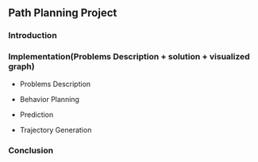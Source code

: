 ## Path Planning Project

### Introduction

### Implementation(Problems Description + solution +  visualized graph)

* Problems Description
  
* Behavior Planning

* Prediction

* Trajectory Generation

### Conclusion
